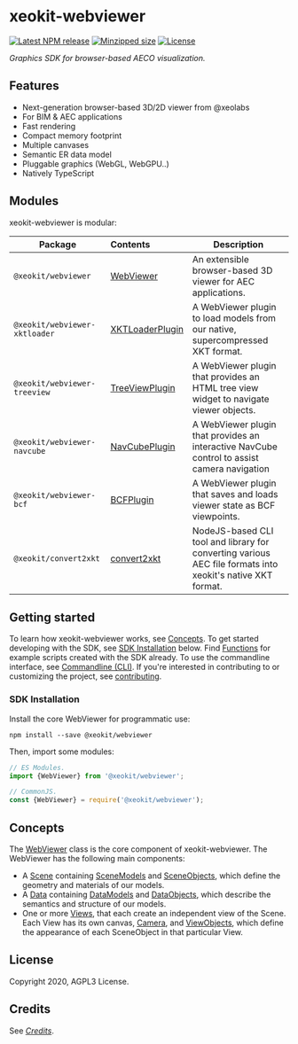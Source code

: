# xeokit-webviewer

[![Latest NPM release](https://img.shields.io/npm/v/@xeokit-sdk/core.svg)](https://www.npmjs.com/package/@xeokit-sdk/core)
[![Minzipped size](https://badgen.net/bundlephobia/minzip/@xeokit-sdk/core)](https://bundlephobia.com/result?p=@xeokit-sdk/core)
[![License](https://img.shields.io/badge/license-MIT-007ec6.svg)](https://github.com/xeolabs/xeokit-sdk/blob/master/LICENSE)

*Graphics SDK for browser-based AECO visualization.*

## Features

* Next-generation browser-based 3D/2D viewer from @xeolabs
* For BIM & AEC applications
* Fast rendering
* Compact memory footprint
* Multiple canvases
* Semantic ER data model
* Pluggable graphics (WebGL, WebGPU..)
* Natively TypeScript

## Modules

xeokit-webviewer is modular:

| Package                       | Contents                                                                  | Description                                                                                                |
|-------------------------------|:--------------------------------------------------------------------------|------------------------------------------------------------------------------------------------------------|
| `@xeokit/webviewer`           | [WebViewer](./classes/webviewer_src.webviewer.html)                       | An extensible browser-based 3D viewer for AEC applications.                                                |
| `@xeokit/webviewer-xktloader` | [XKTLoaderPlugin](./classes/webviewer_xktloader_src.xktloaderplugin.html) | A WebViewer plugin to load models from our native, supercompressed XKT format.                             |
| `@xeokit/webviewer-treeview`  | [TreeViewPlugin](./classes/webviewer_xktloader_src.treeviewplugin.html)   | A WebViewer plugin that provides an HTML tree view widget to navigate viewer objects.                      |
| `@xeokit/webviewer-navcube`   | [NavCubePlugin](./classes/webviewer_navcube_src.navcubeplugin.html)       | A WebViewer plugin that provides an interactive NavCube control to assist camera navigation                |
| `@xeokit/webviewer-bcf `      | [BCFPlugin](./classes/webviewer_bcf_src.bcfplugin.html)                   | A WebViewer plugin that saves and loads viewer state as BCF viewpoints.                                    |
| `@xeokit/convert2xkt`         | [convert2xkt](./classes/webviewer_navcube_src.navcubeplugin.html)         | NodeJS-based CLI tool and library for converting various AEC file formats into xeokit's native XKT format. |

## Getting started

To learn how xeokit-webviewer works, see [Concepts](/concepts.html). To get started developing with the SDK,
see [SDK Installation](#sdk-installation) below. Find [Functions](/functions.html) for example scripts created with the
SDK already. To use the commandline interface, see [Commandline (CLI)](/cli.html). If you're interested in contributing
to or customizing the project, see [contributing](/contributing.html).

### SDK Installation

Install the core WebViewer for programmatic use:

```shell
npm install --save @xeokit/webviewer
```

Then, import some modules:

```typescript
// ES Modules.
import {WebViewer} from '@xeokit/webviewer';

// CommonJS.
const {WebViewer} = require('@xeokit/webviewer');
```

## Concepts

The [WebViewer](./classes/webviewer_src.webviewer.html) class is the core component of
xeokit-webviewer. The WebViewer has the following main components:

- A [Scene](./classes/webviewer_src.scene.html) containing [SceneModels](./interfaces/webviewer_src.scene.html)
  and [SceneObjects](./classes/SceneObject.html), which define the geometry
  and materials of our models.
- A [Data](./classes/Data.html)
  containing [DataModels](./classes/DataModel.html)
  and [DataObjects](./classes/DataObject.html), which describe the semantics
  and structure of our models.
- One or more [Views](./classes/View.html), that each create an independent
  view of the Scene. Each View has its own
  canvas, [Camera](./classes/Camera.html),
  and [ViewObjects](./classes/ViewObject.html), which define the appearance
  of
  each SceneObject in that particular View.



## License

Copyright 2020, AGPL3 License.

## Credits

See [*Credits*](/credits.html).
